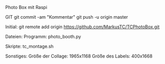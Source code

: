 Photo Box mit Raspi

GIT
git commit -am "Kommentar"
git push -u origin master

Initial:
git remote add origin https://github.com/MarkusTC/TCPhotoBox.git

Dateien:
Programm: 
photo_booth.py

Skripte: 
tc_montage.sh

Sonstiges:
Größe der Collage: 1965x1168
Größe des Labels: 400x1668